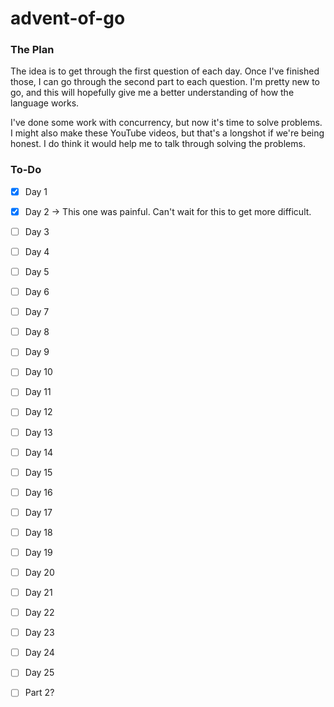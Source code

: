 # advent-of-go

### The Plan

The idea is to get through the first question of each day. Once I've finished those, I can go through the second part to each question. I'm pretty new to go, and this will hopefully give me a better understanding of how the language works. <br>

I've done some work with concurrency, but now it's time to solve problems. I might also make these YouTube videos, but that's a longshot if we're being honest. I do think it would help me to talk through solving the problems.

### To-Do

- [x] Day 1
- [x] Day 2 -> This one was painful. Can't wait for this to get more difficult.
- [ ] Day 3
- [ ] Day 4
- [ ] Day 5
- [ ] Day 6
- [ ] Day 7
- [ ] Day 8
- [ ] Day 9
- [ ] Day 10
- [ ] Day 11
- [ ] Day 12
- [ ] Day 13
- [ ] Day 14
- [ ] Day 15
- [ ] Day 16
- [ ] Day 17
- [ ] Day 18
- [ ] Day 19
- [ ] Day 20
- [ ] Day 21
- [ ] Day 22
- [ ] Day 23
- [ ] Day 24
- [ ] Day 25

- [ ] Part 2?
